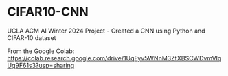 # CIFAR10-CNN

UCLA ACM AI Winter 2024 Project - Created a CNN using Python and CIFAR-10 dataset

From the Google Colab: https://colab.research.google.com/drive/1UqFyv5WNnM3ZfXBSCWDvmVIqUg9F61s3?usp=sharing
